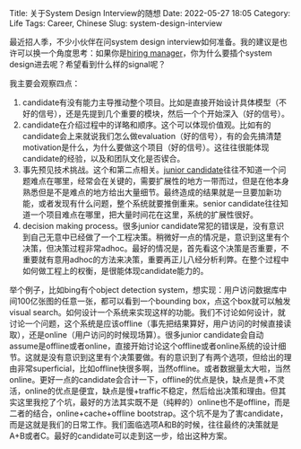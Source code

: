 Title: 关于System Design Interview的随想
Date: 2022-05-27 18:05
Category: Life
Tags: Career, Chinese
Slug: system-design-interview

最近招人季，不少小伙伴在问system design interview如何准备。我的建议是也许可以换一个角度思考：如果你是[hiring manager](/new-employee-suggestions.html)，你为什么要插个system design进去呢？希望看到什么样的signal呢？

我主要会观察四点：

1. candidate有没有能力主导推动整个项目。比如是直接开始设计具体模型（不好的信号），还是先提到几个重要的模块，然后一个个开始深入（好的信号）。
2. candidate在介绍过程中的详略和顺序。这个可以体现价值观。比如有的candidate会上来就说我们怎么做evaluation（好的信号），有的会先搞清楚motivation是什么，为什么要做这个项目（好的信号）。这往往很能体现candidate的经验，以及和团队文化是否锲合。
3. 事先预见技术挑战。这个和第二点相关。[junior candidate](/four-field-interview.html)往往不知道一个问题难点在哪里，经常会在关键的，需要扩展性的地方一带而过，但是在他本身熟悉但是不是难点的地方给出大量细节。最终造成的结果就是一旦要加新功能，或者发现有什么问题，整个系统就要推倒重来。senior candidate往往知道一个项目难点在哪里，把大量时间花在这里，系统的扩展性很好。
4. decision making process。很多junior candidate常犯的错误是，没有意识到自己无意中已经做了一个工程决策。稍微好一点的情况是，意识到这里有个决策，但决策过程非常adhoc。最好的情况是，首先看这个决策是否重要，不重要就有意用adhoc的方法来决策，重要再正儿八经分析利弊。在整个过程中如何做工程上的权衡，是很能体现candidate能力的。

举个例子，比如bing有个object detection system，想实现：用户访问数据库中间100亿张图的任意一张，都可以看到一个bounding box，点这个box就可以触发visual search。如何设计一个系统来实现这样的功能。我们不讨论如何设计，就讨论一个问题，这个系统是应该offline（事先把结果算好，用户访问的时候直接读取），还是online（用户访问的时候现场算）。很多junior candidate会自动assume是offline或者online，直接开始讨论这个offline或者online系统的设计细节。这就是没有意识到这里有个决策要做。有的意识到了有两个选项，但给出的理由非常superficial，比如offline快很多啊，当然offline。或者数据量太大啦，当然online。更好一点的candidate会合计一下，offline的优点是快，缺点是贵+不灵活，online的优点是便宜，缺点是慢+traffic不稳定，然后给出决策和理由。但其实这里我挖了个坑，最好的方法其实既不是（纯粹的）online也不是offline，而是二者的结合，online+cache+offline bootstrap。这个坑不是为了害candidate，而是这就是我们的日常工作。我们面临选项A和B的时候，往往最终的决策就是A+B或者C。最好的candidate可以走到这一步，给出这种方案。